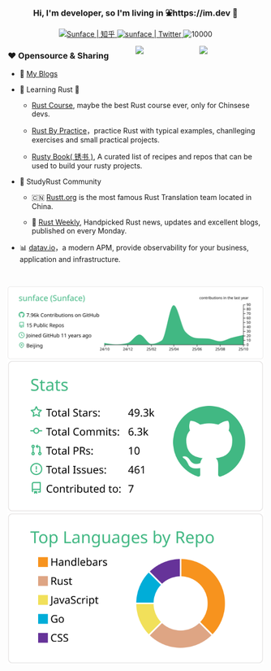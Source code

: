 <h3 align="center">Hi, I'm developer, so I'm living in ⛲️https://im.dev 🌲  </h3>

<p align="middle">
   <a href="https://www.zhihu.com/people/iSunface/columns">
      <img alt="Sunface | 知乎" height="25px" src="https://ss1.baidu.com/6ONXsjip0QIZ8tyhnq/it/u=493147230,3096476255&amp;fm=195&amp;app=88&amp;f=JPEG?w=200&amp;h=200">
   </a>
   
   <a href="https://twitter.com/isunface">
      <img alt="sunface | Twitter" height="25px" src="https://raw.githubusercontent.com/anuraghazra/anuraghazra/master/assets/twitter.svg" />
   </a>
   
   <img src="https://komarev.com/ghpvc/?username=sunface" alt="10000" height="23px"/>
</p>
  
<a href="https://www.zhihu.com/people/iSunface/columns">
   <img src="https://pic2.zhimg.com/v2-aa6490783b00fb1733e8b52f2f657647_xll.jpg" align="right"  width="25%" />
</a>
<a href="https://github.com/sunface/rust-course">
   <img src="https://github.com/sunface/sunface/blob/master/assets/ferris.gif" align="right" width="25%"/>
</a>

<!--    - [Rust Algos](https://github.com/sunface/rust-algos)，用Rust语言实现常见的算法和数据结构，以及leetcode题解 -->

### ❤️ Opensource & Sharing

- 📝 [My Blogs](https://www.zhihu.com/people/iSunface/columns)

- 📖 Learning Rust 🤔️
   - [Rust Course](https://github.com/sunface/rust-course), maybe the best Rust course ever, only for Chinsese devs.
   
   - [Rust By Practice](https://github.com/sunface/rust-by-practice)，practice Rust with typical examples, chanlleging exercises and small practical projects.

   - [Rusty Book( 锈书 )](https://github.com/studyrs/rusty-book), A curated list of recipes and repos that can be used to build your rusty projects.

- 🥇 StudyRust Community
   - 🇨🇳 [Rustt.org](https://rustt.org) is the most famous Rust Translation team located in China.
   
   - 📅 [Rust Weekly](https://github.com/sunface/rust-weekly), Handpicked Rust news, updates and excellent blogs, published on every Monday.


- 📊 [datav.io](https://github.com/sunface/datav)，a modern APM, provide observability for your business, application and infrastructure.


<br />


[![](https://raw.githubusercontent.com/sunface/sunface/master/profile-summary-card-output/vue/0-profile-details.svg)](https://github.com/vn7n24fzkq/github-profile-summary-cards)
[![](https://raw.githubusercontent.com/sunface/sunface/master/profile-summary-card-output/vue/3-stats.svg)](https://github.com/vn7n24fzkq/github-profile-summary-cards) 
[![](https://raw.githubusercontent.com/sunface/sunface/master/profile-summary-card-output/vue/1-repos-per-language.svg)](https://github.com/vn7n24fzkq/github-profile-summary-cards)


<!-- ### 🔪 菜刀出鞘


<a href="https://github.com/sunface/rust-course">
  <img  src="https://github-readme-stats.vercel.app/api/pin/?username=sunface&repo=rust-course&theme=tokyonight&hide_border=true" />
</a>
<a href="https://github.com/sunface/datav">
  <img  src="https://github-readme-stats.vercel.app/api/pin/?username=sunface&repo=datav&theme=tokyonight&hide_border=true" />
</a> -->




